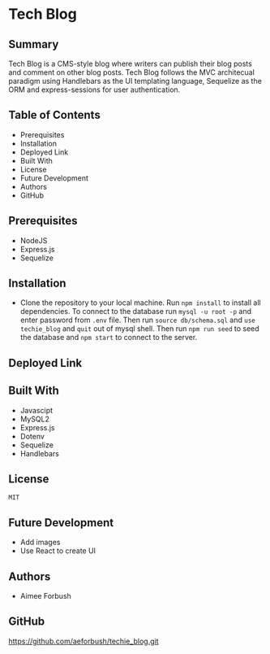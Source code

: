 # Tech Blog

## Summary
Tech Blog is a CMS-style blog where writers can publish their blog posts and comment on other blog posts.  Tech Blog follows the MVC architecual paradigm using Handlebars as the UI templating language, Sequelize as the ORM and express-sessions for user authentication.      


## Table of Contents
* Prerequisites
* Installation
* Deployed Link
* Built With
* License
* Future Development
* Authors
* GitHub

## Prerequisites
* NodeJS
* Express.js
* Sequelize


## Installation
* Clone the repository to your local machine.  Run `npm install` to install all dependencies.  To connect to the database run `mysql -u root -p` and enter password from `.env` file.  Then run `source db/schema.sql` and `use techie_blog` and `quit` out of mysql shell.  Then run `npm run seed` to seed the database and `npm start` to connect to the server.


## Deployed Link



## Built With 
* Javascipt
* MySQL2
* Express.js
* Dotenv
* Sequelize
* Handlebars



## License
`MIT`

## Future Development
* Add images 
* Use React to create UI


## Authors
* Aimee Forbush 

## GitHub 
https://github.com/aeforbush/techie_blog.git